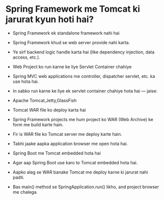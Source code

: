 

# Spring Framework me Tomcat ki jarurat kyun hoti hai?
- Spring Framework ek standalone framework nahi hai
- Spring Framework khud se web server provide nahi karta.
- Ye sirf backend logic handle karta hai (like dependency injection, data access, etc.).

- Web Project ko run karne ke liye Servlet Container chahiye
- Spring MVC web applications me controller, dispatcher servlet, etc. ka use hota hai.

- In sabko run karne ke liye ek servlet container chahiye hota hai — jaise:
- Apache Tomcat,Jetty,GlassFish

- Tomcat WAR file ko deploy karta hai
- Spring Framework projects me hum project ko WAR (Web Archive) ke form me build karte hain.
- Fir is WAR file ko Tomcat server me deploy karte hain.
- Tabhi jaake aapka application browser me open hota hai.

- Spring Boot me Tomcat embedded hota hai
- Agar aap Spring Boot use karo to Tomcat embedded hota hai.
- Aapko alag se WAR banake Tomcat me deploy karne ki jarurat nahi padti.
- Bas main() method se SpringApplication.run() likho, and project browser me chalega.


